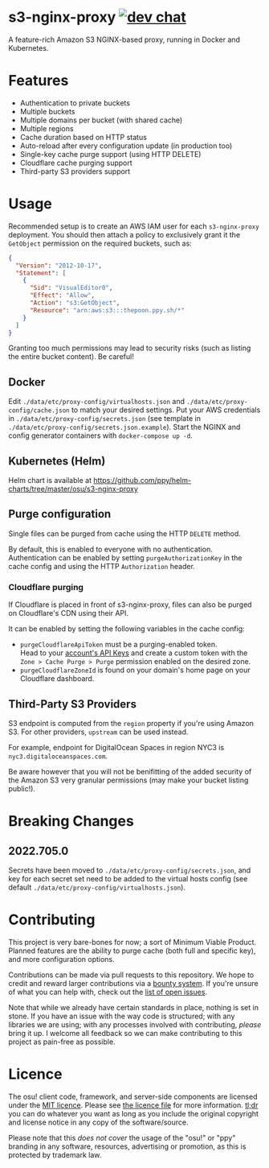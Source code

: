 # s3-nginx-proxy [![dev chat](https://discordapp.com/api/guilds/188630481301012481/widget.png?style=shield)](https://discord.gg/ppy)

A feature-rich Amazon S3 NGINX-based proxy, running in Docker and Kubernetes.

# Features

- Authentication to private buckets
- Multiple buckets
- Multiple domains per bucket (with shared cache)
- Multiple regions
- Cache duration based on HTTP status
- Auto-reload after every configuration update (in production too)
- Single-key cache purge support (using HTTP DELETE)
- Cloudflare cache purging support
- Third-party S3 providers support

# Usage

Recommended setup is to create an AWS IAM user for each `s3-nginx-proxy` deployment. You should then attach a policy to exclusively grant it the `GetObject` permission on the required buckets, such as:
```json
{
  "Version": "2012-10-17",
  "Statement": [
    {
      "Sid": "VisualEditor0",
      "Effect": "Allow",
      "Action": "s3:GetObject",
      "Resource": "arn:aws:s3:::thepoon.ppy.sh/*"
    }
  ]
}
```

Granting too much permissions may lead to security risks (such as listing the entire bucket content). Be careful!

## Docker

Edit `./data/etc/proxy-config/virtualhosts.json` and `./data/etc/proxy-config/cache.json` to match your desired settings.
Put your AWS credentials in `./data/etc/proxy-config/secrets.json` (see template in `./data/etc/proxy-config/secrets.json.example`).
Start the NGINX and config generator containers with `docker-compose up -d`.

## Kubernetes (Helm)

Helm chart is available at https://github.com/ppy/helm-charts/tree/master/osu/s3-nginx-proxy

## Purge configuration

Single files can be purged from cache using the HTTP `DELETE` method.

By default, this is enabled to everyone with no authentication.  
Authentication can be enabled by setting `purgeAuthorizationKey` in the cache config and using the HTTP `Authorization` header.

### Cloudflare purging

If Cloudflare is placed in front of s3-nginx-proxy, files can also be purged on Cloudflare's CDN using their API.

It can be enabled by setting the following variables in the cache config:
- `purgeCloudflareApiToken` must be a purging-enabled token.  
  Head to your [account's API Keys](https://dash.cloudflare.com/profile/api-tokens) and create a custom token with the `Zone > Cache Purge > Purge` permission enabled on the desired zone.
- `purgeCloudflareZoneId` is found on your domain's home page on your Cloudflare dashboard.

## Third-Party S3 Providers

S3 endpoint is computed from the `region` property if you're using Amazon S3. For other providers, `upstream` can be used instead.

For example, endpoint for DigitalOcean Spaces in region NYC3 is `nyc3.digitaloceanspaces.com`.

Be aware however that you will not be benifitting of the added security of the Amazon S3 very granular permissions (may make your bucket listing public!).

# Breaking Changes

## 2022.705.0

Secrets have been moved to `./data/etc/proxy-config/secrets.json`, and key for each secret set need to be added to the virtual hosts config (see default `./data/etc/proxy-config/virtualhosts.json`).

# Contributing

This project is very bare-bones for now; a sort of Minimum Viable Product.  
Planned features are the ability to purge cache (both full and specific key), and more configuration options.

Contributions can be made via pull requests to this repository. We hope to credit and reward larger contributions via a [bounty system](https://www.bountysource.com/teams/ppy). If you're unsure of what you can help with, check out the [list of open issues](https://github.com/ppy/s3-nginx-proxy/issues).

Note that while we already have certain standards in place, nothing is set in stone. If you have an issue with the way code is structured; with any libraries we are using; with any processes involved with contributing, *please* bring it up. I welcome all feedback so we can make contributing to this project as pain-free as possible.

# Licence

The osu! client code, framework, and server-side components are licensed under the [MIT licence](https://opensource.org/licenses/MIT). Please see [the licence file](LICENCE) for more information. [tl;dr](https://tldrlegal.com/license/mit-license) you can do whatever you want as long as you include the original copyright and license notice in any copy of the software/source.

Please note that this *does not cover* the usage of the "osu!" or "ppy" branding in any software, resources, advertising or promotion, as this is protected by trademark law.
